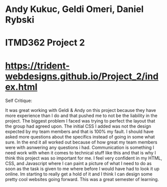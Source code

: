 # Andy Kukuc, Geldi Omeri, Daniel Rybski
# ITMD362 Project 2
# https://trident-webdesigns.github.io/Project_2/index.html





Self Critique: 

It was great working with Geldi & Andy on this project because they have more experience than I do and that pushed me to not be the liability in the project. The biggest problem I faced was trying to perfect the layout that the group had agreed upon. The initial CSS I added was not the design expected by my team members and that is 100% my fault. I should have asked more questions about the specifics instead of going in some what sure. In the end it all worked out because of how great my team members were with asnwering any questions i had. Communication is something I need work with when it comes to technical stuff like this and that is why I think this project was so important for me. I feel very confident in my HTML, CSS, and Javascript where I can paint a picture of what I need to do as soon as the task is given to me where before I would have had to look it up online. Im starting to really get a hold of it and I think I can design some pretty cool websites going forward. This was a great semester of learning. 
